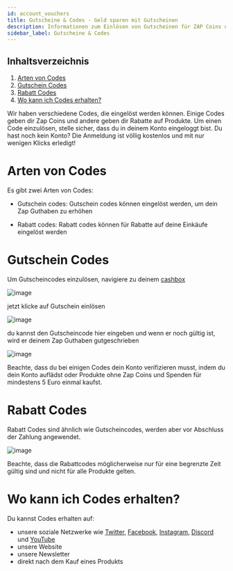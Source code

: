 ```yaml
---
id: account_vouchers
title: Gutscheine & Codes - Geld sparen mit Gutscheinen
description: Informationen zum Einlösen von Gutscheinen für ZAP Coins oder Rabatte für Server - ZAP-Hosting.com Documentation
sidebar_label: Gutscheine & Codes
---
```


## Inhaltsverzeichnis
1. [Arten von Codes](#arten-von-codes)
2. [Gutschein Codes](#gutschein-codes)
3. [Rabatt Codes](#rabatt-codes)
4. [Wo kann ich Codes erhalten?](#wo-kann-ich-codes-erhalten)

Wir haben verschiedene Codes, die eingelöst werden können. Einige Codes geben dir Zap Coins und andere geben dir Rabatte auf Produkte.
Um einen Code einzulösen, stelle sicher, dass du in deinem Konto eingeloggt bist. Du hast noch kein Konto? Die Anmeldung ist völlig kostenlos und mit nur wenigen Klicks erledigt!

# Arten von Codes

Es gibt zwei Arten von Codes:

- Gutschein codes: Gutschein codes können eingelöst werden, um dein Zap Guthaben zu erhöhen

- Rabatt codes: Rabatt codes können für Rabatte auf deine Einkäufe eingelöst werden

# Gutschein Codes

Um Gutscheincodes einzulösen, navigiere zu deinem [cashbox](https://zap-hosting.com/de/customer/home/cashbox/)

![image](https://user-images.githubusercontent.com/128493723/228590768-eb6d5d70-7189-4319-9c7f-1dd801b6ad42.png)

jetzt klicke auf Gutschein einlösen

![image](https://user-images.githubusercontent.com/128493723/228641036-8781c680-ab73-41a7-8ab0-7076f55d94eb.png)


du kannst den Gutscheincode hier eingeben und wenn er noch gültig ist, wird er deinem Zap Guthaben gutgeschrieben

![image](https://user-images.githubusercontent.com/128493723/228641194-dec6d11b-b125-43ab-8e89-ccccfafe950f.png)


Beachte, dass du bei einigen Codes dein Konto verifizieren musst, indem du dein Konto auflädst oder Produkte ohne Zap Coins und Spenden für mindestens 5 Euro einmal kaufst.

# Rabatt Codes

Rabatt Codes sind ähnlich wie Gutscheincodes, werden aber vor Abschluss der Zahlung angewendet.

![image](https://user-images.githubusercontent.com/128493723/228641268-4d40b1e7-8e92-4c1e-b8b7-b04fe6440ec1.png)

Beachte, dass die Rabattcodes möglicherweise nur für eine begrenzte Zeit gültig sind und nicht für alle Produkte gelten.


# Wo kann ich Codes erhalten?

Du kannst Codes erhalten auf:

- unsere soziale Netzwerke wie [Twitter](https://twitter.com/zaphosting), [Facebook](https://www.facebook.com/zaphosting/), [Instagram](https://www.instagram.com/zaphosting/), [Discord](https://discord.com/invite/zaphosting) und [YouTube](https://www.youtube.com/user/zaphosting)
- unsere Website
- unsere Newsletter
- direkt nach dem Kauf eines Produkts
